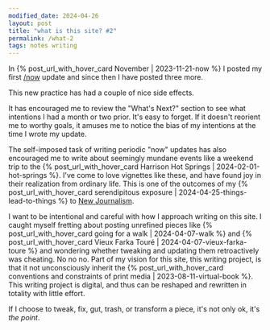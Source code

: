 ```yaml
---
modified_date: 2024-04-26
layout: post
title: "what is this site? #2"
permalink: /what-2
tags: notes writing
---
```


In {% post_url_with_hover_card November | 2023-11-21-now %} I posted my first [/now](https://sive.rs/nowff) update and since then I have posted three more.
<!--more-->
This new practice has had a couple of nice side effects.

It has encouraged me to review the "What's Next?" section to see what intentions I had a month or two prior.
It's easy to forget.
If it doesn't reorient me to worthy goals, it amuses me to notice the bias of my intentions at the time I wrote my update.

The self-imposed task of writing periodic "now" updates has also encouraged me to write about seemingly mundane events like a weekend trip to the {% post_url_with_hover_card Harrison Hot Springs | 2024-02-01-hot-springs %}.
I've come to love vignettes like these, and have found joy in their realization from ordinary life.
This is one of the outcomes of my {% post_url_with_hover_card serendipitous exposure | 2024-04-25-things-lead-to-things %} to [New Journalism](https://okjuan.me/vbook/tags/new-journalism).

I want to be intentional and careful with how I approach writing on this site.
I caught myself fretting about posting unrefined pieces like {% post_url_with_hover_card going for a walk | 2024-04-07-walk %} and {% post_url_with_hover_card Vieux Farka Touré | 2024-04-07-vieux-farka-toure %} and wondering whether tweaking and updating them retroactively was cheating.
No no no.
Part of my vision for this site, this writing project, is that it not unconsciously inherit the {% post_url_with_hover_card conventions and constraints of print media | 2023-08-11-virtual-book %}.
This writing project is digital, and thus can be reshaped and rewritten in totality with little effort.

If I choose to tweak, fix, gut, trash, or transform a piece, it's not only ok, it's _the point_.